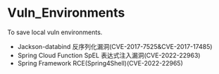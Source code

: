 # Vuln_Environments
To save local vuln environments.

- Jackson-databind 反序列化漏洞(CVE-2017-7525&CVE-2017-17485)
- Spring Cloud Function SpEL 表达式注入漏洞(CVE-2022-22963)
- Spring Framework RCE(Spring4Shell)(CVE-2022-22965)

